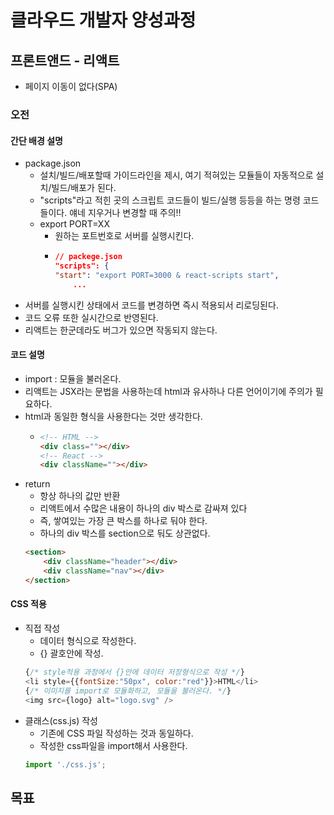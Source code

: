 # 클라우드 개발자 양성과정

## 프론트앤드 - 리액트
* 페이지 이동이 없다(SPA)

### 오전

#### 간단 배경 설명
* package.json
    - 설치/빌드/배포할때 가이드라인을 제시, 여기 적혀있는 모듈들이 자동적으로 설치/빌드/배포가 된다.
    - "scripts"라고 적힌 곳의 스크립트 코드들이 빌드/실행 등등을 하는 명령 코드들이다. 얘네 지우거나 변경할 때 주의!!
    - export PORT=XX
        - 원하는 포트번호로 서버를 실행시킨다.
        -   ```json
            // packege.json
            "scripts": {
            "start": "export PORT=3000 & react-scripts start",
                ...
            ```
* 서버를 실행시킨 상태에서 코드를 변경하면 즉시 적용되서 리로딩된다.
* 코드 오류 또한 실시간으로 반영된다.
* 리액트는 한군데라도 버그가 있으면 작동되지 않는다.


#### 코드 설명
* import : 모듈을 불러온다.
* 리액트는 JSX라는 문법을 사용하는데 html과 유사하나 다른 언어이기에 주의가 필요하다.
* html과 동일한 형식을 사용한다는 것만 생각한다.
    -   ```html
        <!-- HTML -->
        <div class=""></div>
        <!-- React -->
        <div className=""></div>
        ```
* return
    - 항상 하나의 값만 반환
    - 리액트에서 수많은 내용이 하나의 div 박스로 감싸져 있다
    - 즉, 쌓여있는 가장 큰 박스를 하나로 둬야 한다.
    - 하나의 div 박스를 section으로 둬도 상관없다.
    ```html
    <section>
        <div className="header"></div>
        <div className="nav"></div>
    </section>
    ```

#### CSS 적용
* 직접 작성
    - 데이터 형식으로 작성한다.
    - {} 괄호안에 작성.
    ```js
    {/* style적용 과정에서 {}안에 데이터 저장형식으로 작성 */}
    <li style={{fontSize:"50px", color:"red"}}>HTML</li>
    {/* 이미지를 import로 모듈화하고, 모듈을 불러온다. */}
    <img src={logo} alt="logo.svg" />
    ```
* 클래스(css.js) 작성
    - 기존에 CSS 파일 작성하는 것과 동일하다.
    - 작성한 css파일을 import해서 사용한다.
    ```js
    import './css.js';
    ```

## 목표
```  ```